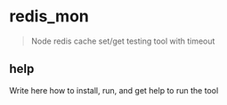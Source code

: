 redis_mon
=========

> Node redis cache set/get testing tool with timeout

help
----
Write here how to install, run, and get help to run the tool
